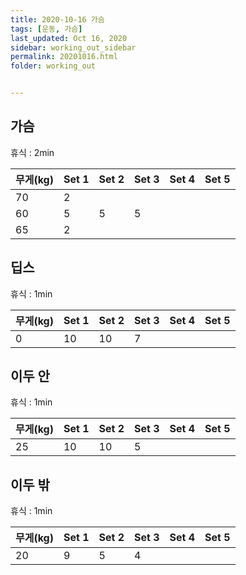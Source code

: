 ```yaml
---
title: 2020-10-16 가슴
tags: [운동, 가슴]
last_updated: Oct 16, 2020
sidebar: working_out_sidebar
permalink: 20201016.html
folder: working_out


---
```


## 가슴

휴식 : 2min

| 무게(kg) | Set 1 | Set 2 | Set 3 | Set 4 | Set 5 |
| -------- | ----- | ----- | ----- | ----- | ----- |
| 70       | 2     |       |       |       |       |
| 60       | 5     | 5     | 5     |       |       |
| 65       | 2     |       |       |       |       |

## 딥스

휴식 : 1min

| 무게(kg) | Set 1 | Set 2 | Set 3 | Set 4 | Set 5 |
| -------- | ----- | ----- | ----- | ----- | ----- |
| 0        | 10    | 10    | 7     |       |       |

## 이두 안

휴식 : 1min

| 무게(kg) | Set 1 | Set 2 | Set 3 | Set 4 | Set 5 |
| -------- | ----- | ----- | ----- | ----- | ----- |
| 25       | 10    | 10    | 5     |       |       |

## 이두 밖

휴식 : 1min

| 무게(kg) | Set 1 | Set 2 | Set 3 | Set 4 | Set 5 |
| -------- | ----- | ----- | ----- | ----- | ----- |
| 20       | 9     | 5     | 4     |       |       |